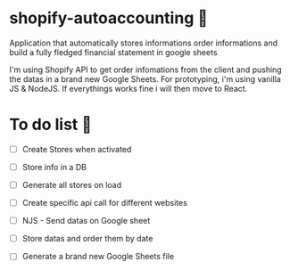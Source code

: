 # shopify-autoaccounting 🤑
Application that automatically stores informations order informations and build a fully fledged financial statement in google sheets

I'm using Shopify API to get order infomations from the client and pushing the datas in a brand new Google Sheets.
For prototyping, i'm using vanilla JS & NodeJS. If everythings works fine i will then move to React.

# To do list 📒

- [ ] Create Stores when activated
- [ ] Store info in a DB
- [ ] Generate all stores on load
- [ ] Create specific api call for different websites
- [ ] NJS - Send datas on Google sheet 
- [ ] Store datas and order them by date
- [ ] Generate a brand new Google Sheets file

